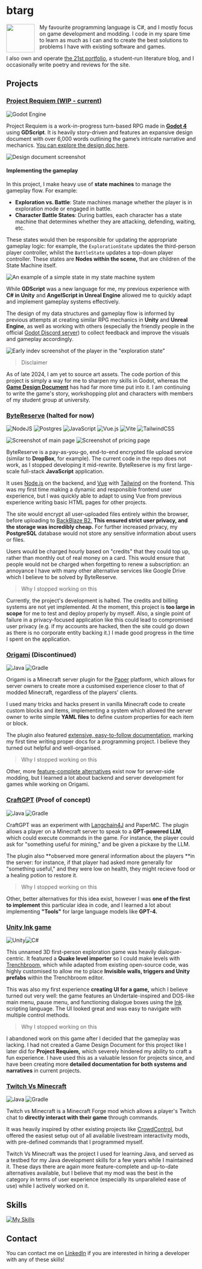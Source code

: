 # btarg
<img align='left' height='75' src='https://github.com/btarg/Origami/blob/master/crane.png?raw=true' style='padding-right: 10px;' />

My favourite programming language is C#, and I mostly focus on game development and modding. I code in my spare time to learn as much as I can and to create the best solutions to problems I have with existing software and games.

I also own and operate [the 21st portfolio](https://21stportfolio.com), a student-run literature blog, and I occasionally write poetry and reviews for the site.

## Projects

### [Project Requiem (WIP - current)](https://github.com/btarg/third-person-controller)
![Godot Engine](https://img.shields.io/badge/GODOT-%23FFFFFF.svg?style=for-the-badge&logo=godot-engine)

Project Requiem is a work-in-progress turn-based RPG made in [**Godot 4**](https://godotengine.org) using **GDScript**. It is heavily story-driven and features an expansive design document with over 6,000 words outlining the game’s intricate narrative and mechanics. [You can explore the design doc here](https://docs.google.com/document/d/1ciNLXNb76iGfoPWgEIhHHFKyTaYyUXYv_RmkQ1yvwhU/edit?usp=sharing).

![Design document screenshot](https://i.imgur.com/P0jkkxS.png)


#### Implementing the gameplay
In this project, I make heavy use of **state machines** to manage the gameplay flow. For example:

- **Exploration vs. Battle**: State machines manage whether the player is in exploration mode or engaged in battle.
- **Character Battle States**: During battles, each character has a state machine that determines whether they are attacking, defending, waiting, etc.

These states would then be responsible for updating the appropriate gameplay logic: for example, the `ExplorationState` updates the third-person player controller, whilst the `BattleState` updates a top-down player controller. These states are **Nodes within the scene,** that are children of the State Machine itself.

![An example of a simple state in my state machine system](https://i.imgur.com/ZrxpdWZ.png)

While **GDScript** was a new language for me, my previous experience with **C# in Unity** and **AngelScript in Unreal Engine** allowed me to quickly adapt and implement gameplay systems effectively.

The design of my data structures and gameplay flow is informed by previous attempts at creating similar RPG mechanics in **Unity** and **Unreal Engine**, as well as working with others (especially the friendly people in the official [Godot Discord server](https://discord.gg/bdcfAYM4W9)) to collect feedback and improve the visuals and gameplay accordingly.

![Early indev screenshot of the player in the "exploration state"](https://i.imgur.com/KIvQsmP.png)

> Disclaimer

As of late 2024, I am yet to source art assets. The code portion of this project is simply a way for me to sharpen my skills in Godot, whereas the [**Game Design Document**](https://docs.google.com/document/d/1ciNLXNb76iGfoPWgEIhHHFKyTaYyUXYv_RmkQ1yvwhU/edit?usp=sharing) has had far more time put into it. I am continuing to write the game's story, workshopping plot and characters with members of my student group at university.

### [ByteReserve](https://github.com/btarg/AWS-Upload) (halted for now)
![NodeJS](https://img.shields.io/badge/node.js-6DA55F?style=for-the-badge&logo=node.js&logoColor=white) ![Postgres](https://img.shields.io/badge/postgres-%23316192.svg?style=for-the-badge&logo=postgresql&logoColor=white) ![JavaScript](https://img.shields.io/badge/javascript-%23323330.svg?style=for-the-badge&logo=javascript&logoColor=%23F7DF1E) ![Vue.js](https://img.shields.io/badge/vuejs-%2335495e.svg?style=for-the-badge&logo=vuedotjs&logoColor=%234FC08D) ![Vite](https://img.shields.io/badge/vite-%23646CFF.svg?style=for-the-badge&logo=vite&logoColor=white) ![TailwindCSS](https://img.shields.io/badge/tailwindcss-%2338B2AC.svg?style=for-the-badge&logo=tailwind-css&logoColor=white)

![Screenshot of main page](https://i.imgur.com/Qd8ajwo.png)
![Screenshot of pricing page](https://i.imgur.com/0WmyJWZ.png)



ByteReserve is a pay-as-you-go, end-to-end encrypted file upload service (similar to **DropBox**, for example). The current code in the repo does not work, as I stopped developing it mid-rewrite.
ByteReserve is my first large-scale full-stack **JavaScript** application.

It uses [Node.js](https://nodejs.org/) on the backend, and [Vue](https://vuejs.org/) with [Tailwind](https://tailwindcss.com/) on the frontend. This was my first time making a dynamic and responsible frontend user experience, but I was quickly able to adapt to using Vue from previous experience writing basic HTML pages for other projects.

The site would encrypt all user-uploaded files entirely within the browser, before uploading to [BackBlaze B2.](https://backblaze.com) **This ensured strict user privacy, and the storage was incredibly cheap.** For further increased privacy, my **PostgreSQL** database would not store any sensitive information about users or files.

Users would be charged hourly based on "credits" that they could top up, rather than monthly out of real money on a card. This would ensure that people would not be charged when forgetting to renew a subscription: an annoyance I have with many other alternative services like Google Drive which I believe to be solved by ByteReserve.

> Why I stopped working on this

Currently, the project's development is halted. The credits and billing systems are not yet implemented. At the moment, this project is **too large in scope** for me to test and deploy properly by myself. Also, a single point of failure in a privacy-focused application like this could lead to compromised user privacy (e.g. if my accounts are hacked, then the site could go down as there is no corporate entity backing it.) I made good progress in the time I spent on the application.

### [Origami](https://github.com/btarg/origami) (Discontinued)
![Java](https://img.shields.io/badge/java-%23ED8B00.svg?style=for-the-badge&logo=openjdk&logoColor=white) ![Gradle](https://img.shields.io/badge/Gradle-02303A.svg?style=for-the-badge&logo=Gradle&logoColor=white)

Origami is a Minecraft server plugin for the [Paper](https://papermc.org/) platform, which allows for server owners to create more a customised experience closer to that of modded Minecraft, regardless of the players' clients.

I used many tricks and hacks present in vanilla Minecraft code to create custom blocks and items, implementing a system which allowed the server owner to write simple **YAML files** to define custom properties for each item or block.

The plugin also featured [extensive, easy-to-follow documentation](https://btarg.gitbook.io/origami-docs), marking my first time writing proper docs for a programming project. I believe they turned out helpful and well-organised.

> Why I stopped working on this

Other, more [feature-complete alternatives](https://modrinth.com/mod/polymer) exist now for server-side modding, but I learned a lot about backend and server development for games while working on Origami.


### [CraftGPT](https://github.com/btarg/CraftGPT) (Proof of concept)
![Java](https://img.shields.io/badge/java-%23ED8B00.svg?style=for-the-badge&logo=openjdk&logoColor=white) ![Gradle](https://img.shields.io/badge/Gradle-02303A.svg?style=for-the-badge&logo=Gradle&logoColor=white)

CraftGPT was an experiment with [Langchain4J](https://github.com/langchain4j/langchain4j) and PaperMC. The plugin allows a player on a Minecraft server to speak to a **GPT-powered LLM**, which could execute commands in the game. For instance, the player could ask for "something useful for mining," and be given a pickaxe by the LLM.

The plugin also **observed more general information about the players **in the server: for instance, if that player had asked more generally for "something useful," and they were low on health, they might recieve food or a healing potion to restore it.

> Why I stopped working on this

Other, better alternatives for this idea exist, however I was **one of the first to implement** this particular idea in code, and I learned a lot about implementing **"Tools"** for large language models like **GPT-4.**

### [Unity Ink game](https://github.com/btarg/UnityInkGame)
![Unity](https://img.shields.io/badge/unity-%23000000.svg?style=for-the-badge&logo=unity&logoColor=white)![C#](https://img.shields.io/badge/c%23-%23239120.svg?style=for-the-badge&logo=csharp&logoColor=white)

This unnamed 3D first-person exploration game was heavily dialogue-centric. It featured a **Quake level importer** so I could make levels with [Trenchbroom](https://trenchbroom.github.io/), which while adapted from existing open-source code, was highly customised to allow me to place **Invisible walls, triggers and Unity prefabs** within the Trenchbroom editor.

This was also my first experience **creating UI for a game,** which I believe turned out very well: the game features an Undertale-inspired and DOS-like main menu, pause menu, and functioning dialogue boxes using the [Ink](https://www.inklestudios.com/ink/) scripting language. The UI looked great and was easy to navigate with multiple control methods.

> Why I stopped working on this

I abandoned work on this game after I decided that the gameplay was lacking. I had not created a Game Design Document for this project like I later did for **Project Requiem,** which severely hindered my ability to craft a fun experience. I have used this as a valuable lesson for projects since, and have been creating more **detailed documentation for both systems and narratives** in current projects.


### [Twitch Vs Minecraft](https://github.com/btarg/TwitchVsMinecraft2)
![Java](https://img.shields.io/badge/java-%23ED8B00.svg?style=for-the-badge&logo=openjdk&logoColor=white) ![Gradle](https://img.shields.io/badge/Gradle-02303A.svg?style=for-the-badge&logo=Gradle&logoColor=white)

Twitch vs Minecraft is a Minecraft Forge mod which allows a player's Twitch chat to **directly interact with their game** through commands.

It was heavily inspired by other existing projects like [CrowdControl](https://crowdcontrol.live/), but offered the easiest setup out of all available livestream interactivity mods, with pre-defined commands that I programmed myself.

Twitch Vs Minecraft was the project I used for learning Java, and served as a testbed for my Java development skills for a few years while I maintained it. These days there are again more feature-complete and up-to-date alternatives available, but I believe that my mod was the best in the category in terms of user experience (especially its unparalleled ease of use) while I actively worked on it.

## Skills
[![My Skills](https://skillicons.dev/icons?i=vscode,github,java,cs,unity,godot,unreal,python,idea,discord,bots,linux,nginx,gcp,aws,ps,md,netlify,postgresql,javascript,typescript)](https://skillicons.dev)

## Contact
You can contact me on [LinkedIn](https://www.linkedin.com/in/benjamin-targett-1298ab29a/) if you are interested in hiring a developer with any of these skills!
